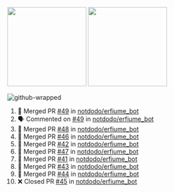 <a href="https://github.com/notdodo"><img src="https://github-readme-stats.vercel.app/api?username=notdodo&count_private=true&theme=dark" height="180" /></a> <a href="https://github.com/notdodo"><img src="https://github-readme-stats.vercel.app/api/top-langs/?username=notdodo&langs_count=8&theme=dark&hide=tex,java,html,css&layout=compact" height="180" /></a>

![github-wrapped](https://github.com/notdodo/notdodo/assets/6991986/fb310ed4-7b6b-48dd-a447-4c85e6000edb)

<!--START_SECTION:activity-->
1. 🎉 Merged PR [#49](https://github.com/notdodo/erfiume_bot/pull/49) in [notdodo/erfiume_bot](https://github.com/notdodo/erfiume_bot)
2. 🗣 Commented on [#49](https://github.com/notdodo/erfiume_bot/pull/49#issuecomment-2410216373) in [notdodo/erfiume_bot](https://github.com/notdodo/erfiume_bot)
3. 🎉 Merged PR [#48](https://github.com/notdodo/erfiume_bot/pull/48) in [notdodo/erfiume_bot](https://github.com/notdodo/erfiume_bot)
4. 🎉 Merged PR [#46](https://github.com/notdodo/erfiume_bot/pull/46) in [notdodo/erfiume_bot](https://github.com/notdodo/erfiume_bot)
5. 🎉 Merged PR [#42](https://github.com/notdodo/erfiume_bot/pull/42) in [notdodo/erfiume_bot](https://github.com/notdodo/erfiume_bot)
6. 🎉 Merged PR [#47](https://github.com/notdodo/erfiume_bot/pull/47) in [notdodo/erfiume_bot](https://github.com/notdodo/erfiume_bot)
7. 🎉 Merged PR [#41](https://github.com/notdodo/erfiume_bot/pull/41) in [notdodo/erfiume_bot](https://github.com/notdodo/erfiume_bot)
8. 🎉 Merged PR [#43](https://github.com/notdodo/erfiume_bot/pull/43) in [notdodo/erfiume_bot](https://github.com/notdodo/erfiume_bot)
9. 🎉 Merged PR [#44](https://github.com/notdodo/erfiume_bot/pull/44) in [notdodo/erfiume_bot](https://github.com/notdodo/erfiume_bot)
10. ❌ Closed PR [#45](https://github.com/notdodo/erfiume_bot/pull/45) in [notdodo/erfiume_bot](https://github.com/notdodo/erfiume_bot)
<!--END_SECTION:activity-->
